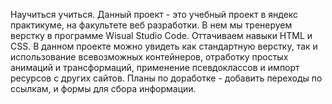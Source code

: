 Научиться учиться.
Данный проект - это учебный проект в яндекс практикуме,
на факультете веб разработки.
В нем мы тренеруем верстку в программе Wisual Studio Code.
Оттачиваем навыки HTML и CSS.
В данном проекте можно увидеть как стандартную верстку, так и использование всевозможных контейнеров, отработку простых анимаций и трансформаций, применение псевдоклассов и импорт ресурсов с других сайтов.
Планы по доработке - добавить переходы по ссылкам, и формы для сбора информации.
